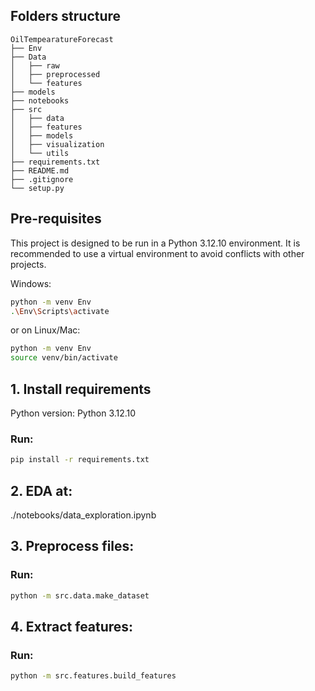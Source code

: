 ## Folders structure

```
OilTempearatureForecast
├── Env
├── Data
│   ├── raw
│   ├── preprocessed
│   └── features
├── models
├── notebooks
├── src
│   ├── data
│   ├── features
│   ├── models
│   ├── visualization
│   └── utils
├── requirements.txt
├── README.md
├── .gitignore
└── setup.py
```

## Pre-requisites

This project is designed to be run in a Python 3.12.10 environment. It is recommended to use a virtual environment to avoid conflicts with other projects.

Windows:

```bash
python -m venv Env
.\Env\Scripts\activate
```

or on Linux/Mac:

```bash
python -m venv Env
source venv/bin/activate
```

## 1. Install requirements

Python version: Python 3.12.10

### Run:

```bash
pip install -r requirements.txt
```

## 2. EDA at:

./notebooks/data_exploration.ipynb

## 3. Preprocess files:

### Run:

```bash
python -m src.data.make_dataset
```

## 4. Extract features:

### Run:

```bash
python -m src.features.build_features
```
